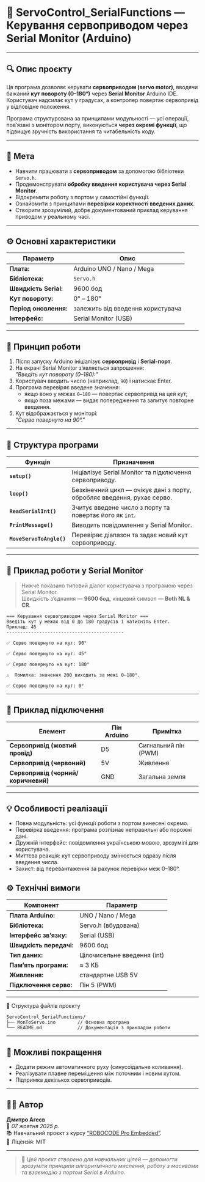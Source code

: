 # 🤖 ServoControl_SerialFunctions — Керування сервоприводом через Serial Monitor (Arduino)

---

## 🔍 Опис проєкту
Ця програма дозволяє керувати **сервоприводом (servo motor)**, вводячи бажаний **кут повороту (0–180°)** через **Serial Monitor** Arduino IDE.  
Користувач надсилає кут у градусах, а контролер повертає сервопривід у відповідне положення.

Програма структурована за принципами модульності — усі операції, пов’язані з монітором порту, виконуються **через окремі функції**, що підвищує зручність використання та читабельність коду.

---

## 🎯 Мета
- Навчити працювати з **сервоприводом** за допомогою бібліотеки `Servo.h`.
- Продемонструвати **обробку введення користувача через Serial Monitor**.
- Відокремити роботу з портом у самостійні функції.
- Ознайомити з принципами **перевірки коректності введених даних**.
- Створити зрозумілий, добре документований приклад керування приводом у реальному часі.

---

## ⚙️ Основні характеристики

| Параметр | Опис |
|-----------|------|
| **Плата:** | Arduino UNO / Nano / Mega |
| **Бібліотека:** | `Servo.h` |
| **Швидкість Serial:** | 9600 бод |
| **Кут повороту:** | 0° – 180° |
| **Період оновлення:** | залежить від введення користувача |
| **Інтерфейс:** | Serial Monitor (USB) |

---

## 🧠 Принцип роботи

1. Після запуску Arduino ініціалізує **сервопривід** і **Serial-порт**.  
2. На екрані Serial Monitor з’являється запрошення:  
   *"Введіть кут повороту (0–180):"*  
3. Користувач вводить число (наприклад, `90`) і натискає Enter.  
4. Програма перевіряє введене значення:  
   - якщо воно у межах `0–180` — повертає сервопривід на цей кут;  
   - якщо поза межами — видає попередження та запитує повторне введення.  
5. Кут відображається у моніторі:  
   *"Серво повернуто на 90°."*  

---

## 📘 Структура програми

| Функція | Призначення |
|----------|-------------|
| **`setup()`** | Ініціалізує Serial Monitor та підключення сервоприводу. |
| **`loop()`** | Безкінечний цикл — очікує дані з порту, обробляє введення, рухає серво. |
| **`ReadSerialInt()`** | Зчитує введене число з порту та повертає його як `int`. |
| **`PrintMessage()`** | Виводить повідомлення у Serial Monitor. |
| **`MoveServoToAngle()`** | Перевіряє діапазон та задає новий кут сервоприводу. |

---

## 📜 Приклад роботи у Serial Monitor

> Нижче показано типовий діалог користувача з програмою через Serial Monitor.  
> Швидкість з’єднання — **9600 бод**, кінцевий символ — **Both NL & CR**.

```
=== Керування сервоприводом через Serial Monitor ===
Введіть кут у межах від 0 до 180 градусів і натисніть Enter.
Приклад: 45
-------------------------------------------

✅ Серво повернуто на кут: 90°

✅ Серво повернуто на кут: 45°

✅ Серво повернуто на кут: 180°

⚠️  Помилка: значення 200 виходить за межі 0–180°.

✅ Серво повернуто на кут: 0°
```

---

## 🔩 Приклад підключення

| Елемент | Пін Arduino | Примітка |
|----------|-------------|----------|
| **Сервопривід (жовтий провід)** | D5 | Сигнальний пін (PWM) |
| **Сервопривід (червоний)** | 5V | Живлення |
| **Сервопривід (чорний/коричневий)** | GND | Загальна земля |

---

## 💡 Особливості реалізації

- Повна модульність: усі функції роботи з портом винесені окремо.
- Перевірка введення: програма розпізнає неправильні або порожні дані.
- Дружній інтерфейс: повідомлення українською мовою, зрозумілі для користувача.
- Миттєва реакція: кут сервоприводу змінюється одразу після введення числа.
- Захист: від перевантаження за рахунок перевірки меж 0–180°.

## ⚙️ Технічні вимоги

| Компонент | Параметр |
|------------|-----------|
| **Плата Arduino:** | UNO / Nano / Mega |
| **Бібліотека:** |	Servo.h (вбудована) |
| **Інтерфейс зв’язку:** | Serial (USB) |
| **Швидкість передачі:** | 9600 бод |
| **Тип даних:** |	Цілочисельне введення (int) |
| **Пам’ять програми:** | ≈ 3 КБ |
| **Живлення:** | стандартне USB 5V |
| **Підключення серво:** | Пін 5 (PWM) |

---
📂 Структура файлів проєкту
```
ServoControl_SerialFunctions/
├── MonToServo.ino        // Основна програма
└── README.md             // Документація з прикладом роботи
```

---

## 🧩 Можливі покращення

- Додати режим автоматичного руху (синусоїдальне коливання).
- Реалізувати плавне переміщення між поточним і новим кутом.
- Підтримка декількох сервоприводів.  

---

## 👨‍💻 Автор

**Дмитро Агеєв**  
📅 *07 жовтня 2025 р.*  
📚 Навчальний проєкт з курсу [“ROBOCODE Pro Embedded”](https://robocode.ua/).  
🔖 Ліцензія: MIT  

---

> 🧭 *Цей проєкт створено для навчальних цілей — допомогти зрозуміти принципи алгоритмічного мислення, роботу з масивами та взаємодію з портом Serial в Arduino.*
